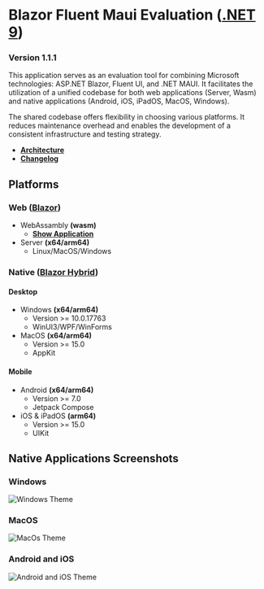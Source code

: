 Blazor Fluent Maui Evaluation ([.NET 9](https://learn.microsoft.com/en-us/dotnet/core/whats-new/dotnet-9/overview))
===
### Version 1.1.1

This application serves as an evaluation tool for combining Microsoft technologies: ASP.NET Blazor, Fluent UI, and .NET MAUI.
It facilitates the utilization of a unified codebase for both web applications (Server, Wasm) and native applications (Android, iOS, iPadOS, MacOS, Windows).

The shared codebase offers flexibility in choosing various platforms. It reduces maintenance overhead and enables the development of a consistent infrastructure and testing strategy.

* **[Architecture](/ARCHITECTURE.md)**
* **[Changelog](/CHANGELOG.md)**

## Platforms

### Web ([Blazor](https://learn.microsoft.com/en-us/aspnet/core/blazor/?view=aspnetcore-9.0))
* WebAssambly **(wasm)**
    * **[Show Application](https://2and4.github.io/blazor-fluent-maui-eval/)**
* Server **(x64/arm64)**
    * Linux/MacOS/Windows

### Native ([Blazor Hybrid](https://learn.microsoft.com/en-us/aspnet/core/blazor/hybrid/?view=aspnetcore-9.0))

#### Desktop
* Windows **(x64/arm64)**
    * Version >= 10.0.17763
    * WinUI3/WPF/WinForms
* MacOS **(x64/arm64)**
    * Version >= 15.0
    * AppKit

#### Mobile
* Android **(x64/arm64)**
    * Version >= 7.0
    * Jetpack Compose
* iOS & iPadOS **(arm64)**
    * Version >= 15.0
    * UIKit

## Native Applications Screenshots

### Windows
![Windows Theme](https://2and4.github.io/blazor-fluent-maui-eval/_assets/BFM_Windows.png "Windows Theme")

### MacOS
![MacOs Theme](https://2and4.github.io/blazor-fluent-maui-eval/_assets/BFM_MacOS.png "MacOs Theme")

### Android and iOS
![Android and iOS Theme](https://2and4.github.io/blazor-fluent-maui-eval/_assets/BFM_Mobile_DarkAndLight.png "Android and iOS Theme")
